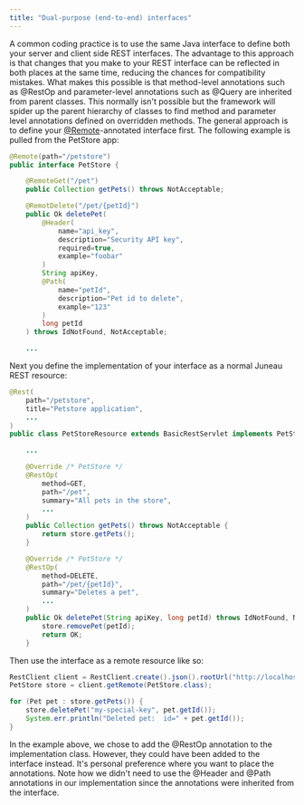 ```yaml
---
title: "Dual-purpose (end-to-end) interfaces"
---
```


A common coding practice is to use the same Java interface to define both your server and client side REST interfaces.
The advantage to this approach is that changes that you make to your REST interface can be reflected in both places at the same time, reducing the chances for compatibility mistakes.
What makes this possible is that method-level annotations such as @RestOp and parameter-level annotations such as @Query are inherited from parent classes.
This normally isn't possible but the framework will spider up the parent hierarchy of classes to find method and parameter level annotations defined on overridden methods.
The general approach is to define your [@Remote](../apidocs/org/apache/juneau/http/remote/Remote.html)-annotated interface first.
The following example is pulled from the PetStore app:

```java
@Remote(path="/petstore")
public interface PetStore {

    @RemoteGet("/pet")
    public Collection getPets() throws NotAcceptable;

    @RemotDelete("/pet/{petId}")
    public Ok deletePet(
        @Header(
            name="api_key",
            description="Security API key",
            required=true,
            example="foobar"
        )
        String apiKey,
        @Path(
            name="petId",
            description="Pet id to delete",
            example="123"
        )
        long petId
    ) throws IdNotFound, NotAcceptable;

    ...
```


Next you define the implementation of your interface as a normal Juneau REST resource:

```java
@Rest(
    path="/petstore",
    title="Petstore application",
    ...
)
public class PetStoreResource extends BasicRestServlet implements PetStore {

    ...

    @Override /* PetStore */
    @RestOp(
        method=GET,
        path="/pet",
        summary="All pets in the store",
        ...
    )
    public Collection getPets() throws NotAcceptable {
        return store.getPets();
    }

    @Override /* PetStore */
    @RestOp(
        method=DELETE,
        path="/pet/{petId}",
        summary="Deletes a pet",
        ...
    )
    public Ok deletePet(String apiKey, long petId) throws IdNotFound, NotAcceptable {
        store.removePet(petId);
        return OK;
    }
```


Then use the interface as a remote resource like so:

```java
RestClient client = RestClient.create().json().rootUrl("http://localhost:10000").build();
PetStore store = client.getRemote(PetStore.class);

for (Pet pet : store.getPets()) {
    store.deletePet("my-special-key", pet.getId());
    System.err.println("Deleted pet:  id=" + pet.getId());
}
```


In the example above, we chose to add the @RestOp annotation to the implementation class.
However, they could have been added to the interface instead.
It's personal preference where you want to place the annotations.
Note how we didn't need to use the @Header and @Path annotations in our implementation since the annotations were inherited from the interface.
